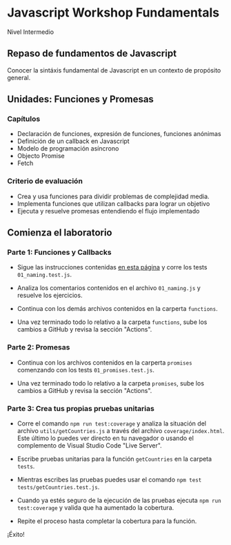 # Javascript Workshop Fundamentals

Nivel Intermedio

## Repaso de fundamentos de Javascript
  Conocer la sintáxis fundamental de Javascript en un contexto de propósito general.

## Unidades: Funciones y Promesas

### Capítulos
  - Declaración de funciones, expresión de funciones, funciones anónimas
  - Definición de un callback en Javascript
  - Modelo de programación asíncrono
  - Objecto Promise
  - Fetch

### Criterio de evaluación
  - Crea y usa funciones para dividir problemas de complejidad media.
  - Implementa funciones que utilizan callbacks para lograr un objetivo
  - Ejecuta y resuelve promesas entendiendo el flujo implementado

## Comienza el laboratorio

### Parte 1: Funciones y Callbacks

- Sigue las instrucciones contenidas [en esta página](https://javascript.boolean.cl/main/docs/01-fundamentos/) y corre los tests `01_naming.test.js`.

- Analiza los comentarios contenidos en el archivo `01_naming.js` y resuelve los ejercicios.

- Continua con los demás archivos contenidos en la carperta `functions`.

- Una vez terminado todo lo relativo a la carpeta `functions`, sube los cambios a GitHub y revisa la sección "Actions".

### Parte 2: Promesas

- Continua con los archivos contenidos en la carperta `promises` comenzando con los tests `01_promises.test.js`.

- Una vez terminado todo lo relativo a la carpeta `promises`, sube los cambios a GitHub y revisa la sección "Actions".

### Parte 3: Crea tus propias pruebas unitarias

- Corre el comando `npm run test:coverage` y analiza la situación del archivo `utils/getCountries.js` a través del archivo `coverage/index.html`. Este último lo puedes ver directo en tu navegador o usando el complemento de Visual Studio Code "Live Server".

- Escribe pruebas unitarias para la función `getCountries` en la carpeta `tests`.

- Mientras escribes las pruebas puedes usar el comando `npm test tests/getCountries.test.js`.

- Cuando ya estés seguro de la ejecución de las pruebas ejecuta `npm run test:coverage` y valida que ha aumentado la cobertura.

- Repite el proceso hasta completar la cobertura para la función.


¡Éxito!
